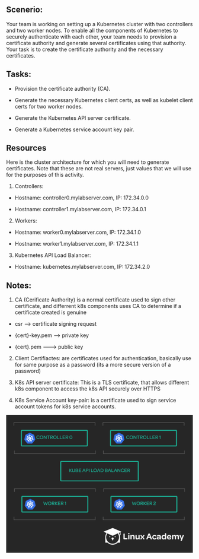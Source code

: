 ## Scenerio:

Your team is working on setting up a Kubernetes cluster with two controllers and two worker nodes. To enable all the components of Kubernetes to securely authenticate with each other, your team needs to provision a certificate authority and generate several certificates using that authority. Your task is to create the certificate authority and the necessary certificates.

## Tasks:

* Provision the certificate authority (CA).

* Generate the necessary Kubernetes client certs, as well as kubelet client certs for two worker nodes.

* Generate the Kubernetes API server certificate.

* Generate a Kubernetes service account key pair.

## Resources

Here is the cluster architecture for which you will need to generate certificates. Note that these are not real servers, just values that we will use for the purposes of this activity.

1. Controllers: 

* Hostname: controller0.mylabserver.com, IP: 172.34.0.0

* Hostname: controller1.mylabserver.com, IP: 172.34.0.1

2. Workers: 

* Hostname: worker0.mylabserver.com, IP: 172.34.1.0 

* Hostname: worker1.mylabserver.com, IP: 172.34.1.1

3.  Kubernetes API Load Balancer: 

* Hostname: kubernetes.mylabserver.com, IP: 172.34.2.0


## Notes:


1. CA (Cerificate Authority) is a normal certificate used to sign other certificate, and differrent k8s components uses CA to determine if a certificate created is genuine

* csr --> certificate signing request

* {cert}-key.pem --> private key

* {cert}.pem ---> public key 

2. Client Certifiactes: are certificates used for authentication, basically use for same purpose as a password  (its a more secure version of a password)

3. K8s API server certificate: This is a TLS certificate, that allows different k8s component to access the k8s API securely over HTTPS

4. K8s Service Account key-pair: is a certificate used to sign service account tokens for k8s service accounts.

![](./img/03_LAB01_creating_a_ca_and_tls_certificates_for_kubernetes.png)